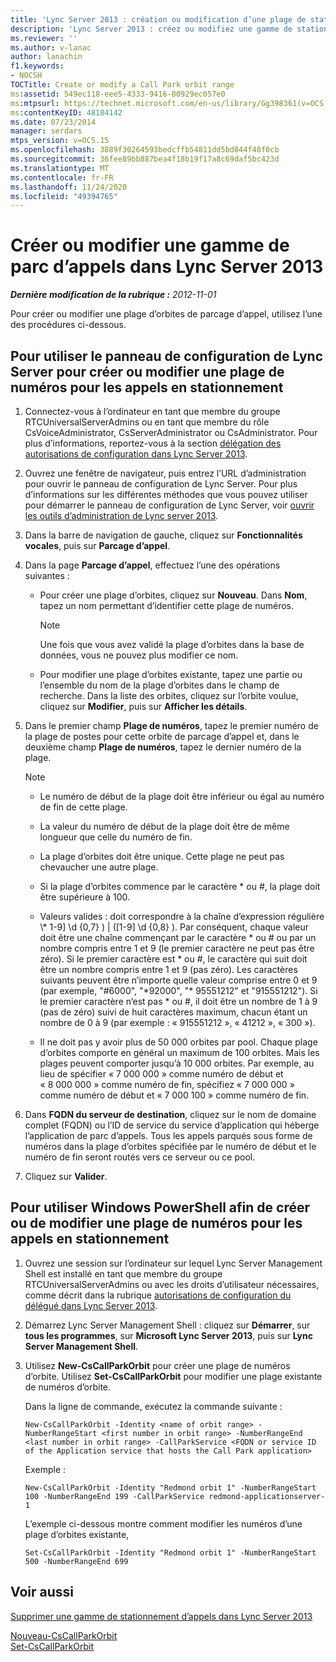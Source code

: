 ```yaml
---
title: 'Lync Server 2013 : création ou modification d’une plage de stationnement d’appel'
description: 'Lync Server 2013 : créez ou modifiez une gamme de stationnement d’appel.'
ms.reviewer: ''
ms.author: v-lanac
author: lanachin
f1.keywords:
- NOCSH
TOCTitle: Create or modify a Call Park orbit range
ms:assetid: 549ec118-eee5-4333-9416-80929ec057e0
ms:mtpsurl: https://technet.microsoft.com/en-us/library/Gg398361(v=OCS.15)
ms:contentKeyID: 48184142
ms.date: 07/23/2014
manager: serdars
mtps_version: v=OCS.15
ms.openlocfilehash: 3889f30264593bedcffb54811dd5bd844f48f0cb
ms.sourcegitcommit: 36fee89bb887bea4f18b19f17a8c69daf5bc423d
ms.translationtype: MT
ms.contentlocale: fr-FR
ms.lasthandoff: 11/24/2020
ms.locfileid: "49394765"
---
```

# <a name="create-or-modify-a-call-park-orbit-range-in-lync-server-2013"></a>Créer ou modifier une gamme de parc d’appels dans Lync Server 2013

<div data-xmlns="http://www.w3.org/1999/xhtml">

<div class="topic" data-xmlns="http://www.w3.org/1999/xhtml" data-msxsl="urn:schemas-microsoft-com:xslt" data-cs="https://msdn.microsoft.com/">

<div data-asp="https://msdn2.microsoft.com/asp">



</div>

<div id="mainSection">

<div id="mainBody">

<span> </span>

_**Dernière modification de la rubrique :** 2012-11-01_

Pour créer ou modifier une plage d’orbites de parcage d’appel, utilisez l’une des procédures ci-dessous.

<div>

## <a name="to-use-lync-server-control-panel-to-create-or-modify-a-range-of-numbers-for-parking-calls"></a>Pour utiliser le panneau de configuration de Lync Server pour créer ou modifier une plage de numéros pour les appels en stationnement

1.  Connectez-vous à l’ordinateur en tant que membre du groupe RTCUniversalServerAdmins ou en tant que membre du rôle CsVoiceAdministrator, CsServerAdministrator ou CsAdministrator. Pour plus d’informations, reportez-vous à la section [délégation des autorisations de configuration dans Lync Server 2013](lync-server-2013-delegate-setup-permissions.md).

2.  Ouvrez une fenêtre de navigateur, puis entrez l’URL d’administration pour ouvrir le panneau de configuration de Lync Server. Pour plus d’informations sur les différentes méthodes que vous pouvez utiliser pour démarrer le panneau de configuration de Lync Server, voir [ouvrir les outils d’administration de Lync server 2013](lync-server-2013-open-lync-server-administrative-tools.md).

3.  Dans la barre de navigation de gauche, cliquez sur **Fonctionnalités vocales**, puis sur **Parcage d’appel**.

4.  Dans la page **Parcage d’appel**, effectuez l’une des opérations suivantes :
    
      - Pour créer une plage d’orbites, cliquez sur **Nouveau**. Dans **Nom**, tapez un nom permettant d’identifier cette plage de numéros.
        
        <div>
        

        > [!NOTE]  
        > Une fois que vous avez validé la plage d’orbites dans la base de données, vous ne pouvez plus modifier ce nom.

        
        </div>
    
      - Pour modifier une plage d’orbites existante, tapez une partie ou l’ensemble du nom de la plage d’orbites dans le champ de recherche. Dans la liste des orbites, cliquez sur l’orbite voulue, cliquez sur **Modifier**, puis sur **Afficher les détails**.

5.  Dans le premier champ **Plage de numéros**, tapez le premier numéro de la plage de postes pour cette orbite de parcage d’appel et, dans le deuxième champ **Plage de numéros**, tapez le dernier numéro de la plage.
    
    <div>
    

    > [!NOTE]  
    > <UL>
    > <LI>
    > <P>Le numéro de début de la plage doit être inférieur ou égal au numéro de fin de cette plage.</P>
    > <LI>
    > <P>La valeur du numéro de début de la plage doit être de même longueur que celle du numéro de fin.</P>
    > <LI>
    > <P>La plage d’orbites doit être unique. Cette plage ne peut pas chevaucher une autre plage.</P>
    > <LI>
    > <P>Si la plage d’orbites commence par le caractère * ou #, la plage doit être supérieure à 100.</P>
    > <LI>
    > <P>Valeurs valides : doit correspondre à la chaîne d’expression régulière \* 1-9] \d {0,7} ) | ([1-9] \d {0,8} ). Par conséquent, chaque valeur doit être une chaîne commençant par le caractère * ou # ou par un nombre compris entre 1 et 9 (le premier caractère ne peut pas être zéro). Si le premier caractère est * ou #, le caractère qui suit doit être un nombre compris entre 1 et 9 (pas zéro). Les caractères suivants peuvent être n’importe quelle valeur comprise entre 0 et 9 (par exemple, "#6000", "*92000", "* 95551212" et "915551212"). Si le premier caractère n’est pas * ou #, il doit être un nombre de 1 à 9 (pas de zéro) suivi de huit caractères maximum, chacun étant un nombre de 0 à 9 (par exemple : « 915551212 », « 41212 », « 300 »).</P>
    > <LI>
    > <P>Il ne doit pas y avoir plus de 50 000 orbites par pool. Chaque plage d’orbites comporte en général un maximum de 100 orbites. Mais les plages peuvent comporter jusqu’à 10 000 orbites. Par exemple, au lieu de spécifier « 7 000 000 » comme numéro de début et « 8 000 000 » comme numéro de fin, spécifiez « 7 000 000 » comme numéro de début et « 7 000 100 » comme numéro de fin.</P></LI></UL>

    
    </div>

6.  Dans **FQDN du serveur de destination**, cliquez sur le nom de domaine complet (FQDN) ou l’ID de service du service d’application qui héberge l’application de parc d’appels. Tous les appels parqués sous forme de numéros dans la plage d’orbites spécifiée par le numéro de début et le numéro de fin seront routés vers ce serveur ou ce pool.

7.  Cliquez sur **Valider**.

</div>

<div>

## <a name="to-use-windows-powershell-to-create-or-modify-a-range-of-numbers-for-parking-calls"></a>Pour utiliser Windows PowerShell afin de créer ou de modifier une plage de numéros pour les appels en stationnement

1.  Ouvrez une session sur l’ordinateur sur lequel Lync Server Management Shell est installé en tant que membre du groupe RTCUniversalServerAdmins ou avec les droits d’utilisateur nécessaires, comme décrit dans la rubrique [autorisations de configuration du délégué dans Lync Server 2013](lync-server-2013-delegate-setup-permissions.md).

2.  Démarrez Lync Server Management Shell : cliquez sur **Démarrer**, sur **tous les programmes**, sur **Microsoft Lync Server 2013**, puis sur **Lync Server Management Shell**.

3.  Utilisez **New-CsCallParkOrbit** pour créer une plage de numéros d’orbite. Utilisez **Set-CsCallParkOrbit** pour modifier une plage existante de numéros d’orbite.
    
    Dans la ligne de commande, exécutez la commande suivante :
    
        New-CsCallParkOrbit -Identity <name of orbit range> -NumberRangeStart <first number in orbit range> -NumberRangeEnd <last number in orbit range> -CallParkService <FQDN or service ID of the Application service that hosts the Call Park application>
    
    Exemple :
    
        New-CsCallParkOrbit -Identity "Redmond orbit 1" -NumberRangeStart 100 -NumberRangeEnd 199 -CallParkService redmond-applicationserver-1
    
    L’exemple ci-dessous montre comment modifier les numéros d’une plage d’orbites existante,
    
        Set-CsCallParkOrbit -Identity "Redmond orbit 1" -NumberRangeStart 500 -NumberRangeEnd 699

</div>

<div>

## <a name="see-also"></a>Voir aussi


[Supprimer une gamme de stationnement d’appels dans Lync Server 2013](lync-server-2013-delete-a-call-park-orbit-range.md)  


[Nouveau-CsCallParkOrbit](https://docs.microsoft.com/powershell/module/skype/New-CsCallParkOrbit)  
[Set-CsCallParkOrbit](https://docs.microsoft.com/powershell/module/skype/Set-CsCallParkOrbit)  
  

</div>

</div>

<span> </span>

</div>

</div>

</div>


